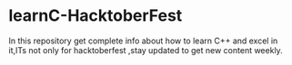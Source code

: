 # learnC-HacktoberFest
In this repository get complete info about how to learn C++ and excel in it,ITs not only for hacktoberfest ,stay updated to get new content weekly.

